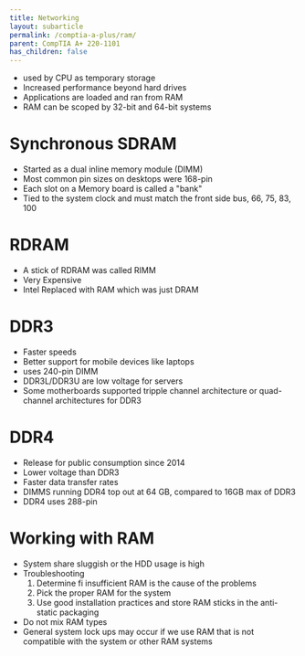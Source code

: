 ```yaml
---
title: Networking
layout: subarticle
permalink: /comptia-a-plus/ram/
parent: CompTIA A+ 220-1101
has_children: false
---
```


- used by CPU as temporary storage
- Increased performance beyond hard drives
- Applications are loaded and ran from RAM
- RAM can be scoped by 32-bit and 64-bit systems

# Synchronous SDRAM 

- Started as a dual inline memory module (DIMM)
- Most common pin sizes on desktops were 168-pin
- Each slot on a Memory board is called a "bank"
- Tied to the system clock and must match the front side bus, 66, 75, 83, 100

# RDRAM

- A stick of RDRAM was called RIMM
- Very Expensive
- Intel Replaced with RAM which was just DRAM

# DDR3

- Faster speeds
- Better support for mobile devices like laptops
- uses 240-pin DIMM
- DDR3L/DDR3U are low voltage for servers
- Some motherboards supported tripple channel architecture or quad-channel architectures for DDR3

# DDR4

- Release for public consumption since 2014
- Lower voltage than DDR3
- Faster data transfer rates
- DIMMS running DDR4 top out at 64 GB, compared to 16GB max of DDR3
- DDR4 uses 288-pin

# Working with RAM

- System share sluggish or the HDD usage is high
- Troubleshooting
  1. Determine fi insufficient RAM is the cause of the problems
  2. Pick the proper RAM for the system
  3. Use good installation practices and store RAM sticks in the anti-static packaging
- Do not mix RAM types
- General system lock ups may occur if we use RAM that is not compatible with the system or other RAM systems

